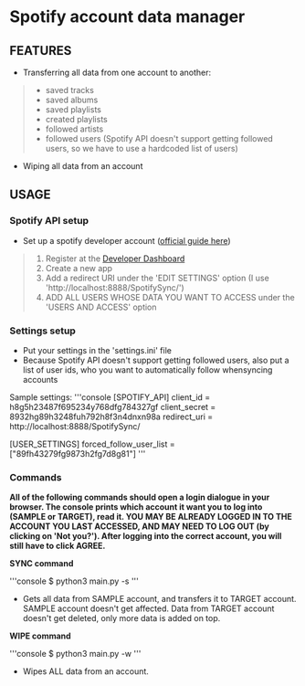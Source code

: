 # Spotify account data manager

## FEATURES

- Transferring all data from one account to another:

> - saved tracks
> - saved albums
> - saved playlists
> - created playlists
> - followed artists
> - followed users (Spotify API doesn't support getting followed users, so we have to use a hardcoded list of users)

- Wiping all data from an account

## USAGE

### Spotify API setup

- Set up a spotify developer account ([official guide here](https://developer.spotify.com/documentation/web-api/quick-start/))
> 1. Register at the [Developer Dashboard](https://developer.spotify.com/dashboard/)
> 2. Create a new app
> 3. Add a redirect URI under the 'EDIT SETTINGS' option (I use 'http://localhost:8888/SpotifySync/')
> 4. ADD ALL USERS WHOSE DATA YOU WANT TO ACCESS under the 'USERS AND ACCESS' option

### Settings setup

- Put your settings in the 'settings.ini' file
- Because Spotify API doesn't support getting followed users, also put a list of user ids, who you want to automatically follow whensyncing accounts

Sample settings:
'''console
[SPOTIFY\_API]
client\_id = h8g5h23487f695234y768dfg784327gf
client\_secret = 8932hg89h3248fuh792h8f3n4dnxn98a
redirect\_uri = http://localhost:8888/SpotifySync/

[USER\_SETTINGS]
forced\_follow\_user\_list = ["89fh43279fg9873h2fg7d8g81"]
'''

### Commands

**All of the following commands should open a login dialogue in your browser. The console prints which account it want you to log into (SAMPLE or TARGET), read it.
YOU MAY BE ALREADY LOGGED IN TO THE ACCOUNT YOU LAST ACCESSED, AND MAY NEED TO LOG OUT (by clicking on 'Not you?'). After logging into the correct account, you will still have to click AGREE.**

**SYNC command**

'''console
$ python3 main.py -s
'''

- Gets all data from SAMPLE account, and transfers it to TARGET account. SAMPLE account doesn't get affected. Data from TARGET account doesn't get deleted, only more data is added on top.

**WIPE command**

'''console
$ python3 main.py -w
'''

- Wipes ALL data from an account.
